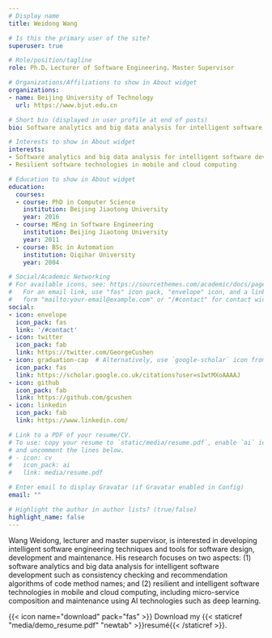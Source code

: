 ```yaml
---
# Display name
title: Weidong Wang

# Is this the primary user of the site?
superuser: true

# Role/position/tagline
role: Ph.D，Lecturer of Software Engineering，Master Supervisor

# Organizations/Affiliations to show in About widget
organizations:
- name: Beijing University of Technology
  url: https://www.bjut.edu.cn

# Short bio (displayed in user profile at end of posts)
bio: Software analytics and big data analysis for intelligent software development，Resilient software technologies in mobile and cloud computing

# Interests to show in About widget
interests:
- Software analytics and big data analysis for intelligent software development
- Resilient software technologies in mobile and cloud computing

# Education to show in About widget
education:
  courses:
  - course: PhD in Computer Science
    institution: Beijing Jiaotong University
    year: 2016
  - course: MEng in Software Engineering
    institution: Beijing Jiaotong University
    year: 2011
  - course: BSc in Automation 
    institution: Qiqihar University
    year: 2004

# Social/Academic Networking
# For available icons, see: https://sourcethemes.com/academic/docs/page-builder/#icons
#   For an email link, use "fas" icon pack, "envelope" icon, and a link in the
#   form "mailto:your-email@example.com" or "/#contact" for contact widget.
social:
- icon: envelope
  icon_pack: fas
  link: '/#contact'
- icon: twitter
  icon_pack: fab
  link: https://twitter.com/GeorgeCushen
- icon: graduation-cap  # Alternatively, use `google-scholar` icon from `ai` icon pack
  icon_pack: fas
  link: https://scholar.google.co.uk/citations?user=sIwtMXoAAAAJ
- icon: github
  icon_pack: fab
  link: https://github.com/gcushen
- icon: linkedin
  icon_pack: fab
  link: https://www.linkedin.com/

# Link to a PDF of your resume/CV.
# To use: copy your resume to `static/media/resume.pdf`, enable `ai` icons in `params.toml`, 
# and uncomment the lines below.
# - icon: cv
#   icon_pack: ai
#   link: media/resume.pdf

# Enter email to display Gravatar (if Gravatar enabled in Config)
email: ""

# Highlight the author in author lists? (true/false)
highlight_name: false
---
```


Wang Weidong, lecturer and master supervisor, is interested in developing intelligent software engineering techniques and tools for software design, development and maintenance. His research focuses on two aspects: (1) software analytics and big data analysis for intelligent software development such as consistency checking and recommendation algorithms of code method names; and (2) resilient and intelligent software technologies in mobile and cloud computing, including micro-service composition and maintenance using AI technologies such as deep learning. 

{{< icon name="download" pack="fas" >}} Download my {{< staticref "media/demo_resume.pdf" "newtab" >}}resumé{{< /staticref >}}.
